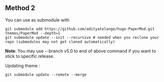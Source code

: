 ## Method 2

You can use as submodule with

```
git submodule add https://github.com/adityatelange/hugo-PaperMod.git themes/PaperMod --depth=1
git submodule update --init --recursive # needed when you reclone your repo (submodules may not get cloned automatically)
```

**Note**: You may use --branch v5.0 to end of above command if you want to stick to specific release.

Updating theme :

```
git submodule update --remote --merge
```
